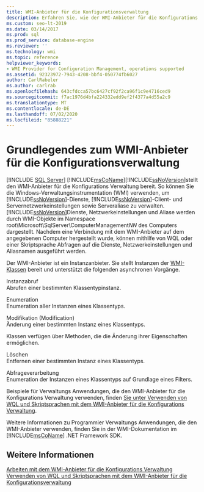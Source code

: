 ```yaml
---
title: WMI-Anbieter für die Konfigurationsverwaltung
description: Erfahren Sie, wie der WMI-Anbieter für die Konfigurations Verwaltung WMI verwendet, um Dienste, Server Aliase und Client/Server-Netzwerkeinstellungen in SQL Server zu verwalten.
ms.custom: seo-lt-2019
ms.date: 03/14/2017
ms.prod: sql
ms.prod_service: database-engine
ms.reviewer: ''
ms.technology: wmi
ms.topic: reference
helpviewer_keywords:
- WMI Provider for Configuration Management, operations supported
ms.assetid: 92323972-7943-4208-bbf4-050774fb6027
author: CarlRabeler
ms.author: carlrab
ms.openlocfilehash: 643cfdcca57bc6427cf92f2ca96f1c9e4716ced9
ms.sourcegitcommit: f7ac1976d4bfa224332edd9ef2f4377a4d55a2c9
ms.translationtype: MT
ms.contentlocale: de-DE
ms.lasthandoff: 07/02/2020
ms.locfileid: "85888221"
---
```

# <a name="understanding-the-wmi-provider-for-configuration-management"></a>Grundlegendes zum WMI-Anbieter für die Konfigurationsverwaltung
[!INCLUDE [SQL Server](../../includes/applies-to-version/sqlserver.md)]
  [!INCLUDE[msCoName](../../includes/msconame-md.md)][!INCLUDE[ssNoVersion](../../includes/ssnoversion-md.md)]stellt den WMI-Anbieter für die Konfigurations Verwaltung bereit. So können Sie die Windows-Verwaltungsinstrumentation (WMI) verwenden, um [!INCLUDE[ssNoVersion](../../includes/ssnoversion-md.md)]-Dienste, [!INCLUDE[ssNoVersion](../../includes/ssnoversion-md.md)]-Client- und Servernetzwerkeinstellungen sowie Serveraliase zu verwalten. [!INCLUDE[ssNoVersion](../../includes/ssnoversion-md.md)]Dienste, Netzwerkeinstellungen und Aliase werden durch WMI-Objekte im Namespace root\Microsoft\SqlServer\ComputerManagement*NN* des Computers dargestellt. Nachdem eine Verbindung mit dem WMI-Anbieter auf dem angegebenen Computer hergestellt wurde, können mithilfe von WQL oder einer Skriptsprache Abfragen auf die Dienste, Netzwerkeinstellungen und Aliasnamen ausgeführt werden.  
  
 Der WMI-Anbieter ist ein Instanzanbieter. Sie stellt Instanzen der [WMI-Klassen](../../relational-databases/wmi-provider-configuration-classes/wmi-provider-for-configuration-management-classes.md) bereit und unterstützt die folgenden asynchronen Vorgänge.  
  
 Instanzabruf  
 Abrufen einer bestimmten Klassentypinstanz.  
  
 Enumeration  
 Enumeration aller Instanzen eines Klassentyps.  
  
 Modifikation (Modification)  
 Änderung einer bestimmten Instanz eines Klassentyps.  
  
 Klassen verfügen über Methoden, die die Änderung ihrer Eigenschaften ermöglichen.  
  
 Löschen  
 Entfernen einer bestimmten Instanz eines Klassentyps.  
  
 Abfrageverarbeitung  
 Enumeration der Instanzen eines Klassentyps auf Grundlage eines Filters.  
  
 Beispiele für Verwaltungs Anwendungen, die den WMI-Anbieter für die Konfigurations Verwaltung verwenden, finden [Sie unter Verwenden von WQL und Skriptsprachen mit dem WMI-Anbieter für die Konfigurations Verwaltung](../../relational-databases/wmi-provider-configuration/using-wql-and-scripting-languages-with-the-wmi-provider.md).  
  
 Weitere Informationen zu Programmier Verwaltungs Anwendungen, die den WMI-Anbieter verwenden, finden Sie in der WMI-Dokumentation im [!INCLUDE[msCoName](../../includes/msconame-md.md)] .NET Framework SDK.  
  
## <a name="see-also"></a>Weitere Informationen  
 [Arbeiten mit dem WMI-Anbieter für die Konfigurations Verwaltung](../../relational-databases/wmi-provider-configuration/working-with-the-wmi-provider-for-configuration-management.md)   
 [Verwenden von WQL und Skriptsprachen mit dem WMI-Anbieter für die Konfigurationsverwaltung](../../relational-databases/wmi-provider-configuration/using-wql-and-scripting-languages-with-the-wmi-provider.md)  
  
  
